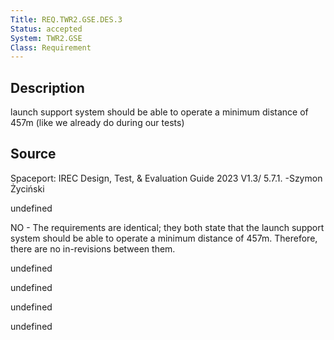 ```yaml
---
Title: REQ.TWR2.GSE.DES.3
Status: accepted
System: TWR2.GSE
Class: Requirement
---
```


## Description

launch support system should be able to operate a minimum distance of 457m (like we already do during our tests)

## Source

Spaceport: IREC Design, Test, & Evaluation Guide 2023 V1.3/ 5.7.1. -Szymon Życiński


undefined

NO - The requirements are identical; they both state that the launch support system should be able to operate a minimum distance of 457m. Therefore, there are no in-revisions between them.

undefined

undefined

undefined

undefined